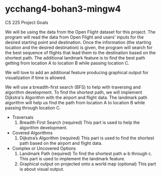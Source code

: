# ycchang4-bohan3-mingw4
CS 225 Project Goals 

We will be using the data from the Open Flight dataset for this project. The program will read the data from Open Flight and users' inputs for the desired starting point and destination. Once the information (the starting location and the desired destination) is given, the program will search for the best sequence of flights that lead them to the destination based on the shortest path. The additional landmark feature is to find the best path getting from location A to location B while passing location C.

We will love to add an additional feature producing graphical output for visualization if time is allowed.

We will use a breadth-first search (BFS) to help with traversing and algorithm development. To find the shortest path, we will implement Dijkstra's Algorithm with the airport and flight data. The landmark path algorithm will help us find the path from location A to location B while passing through location C. 

- Traversals
  1. Breadth First Search (required)
	  This part is used to help the algorithm development.
- Covered Algorithms
  1. Dijkstra’s Algorithm (required)
	  This part is used to find the shortest path based on the airport and flight data.
- Complex or Uncovered Options
  1. Landmark Path (required)
    To find the shortest path a-b through c.
    This part is used to implement the landmark feature.
  2. Graphical output on projected onto a world map (optional)
    This part is about visual output.


